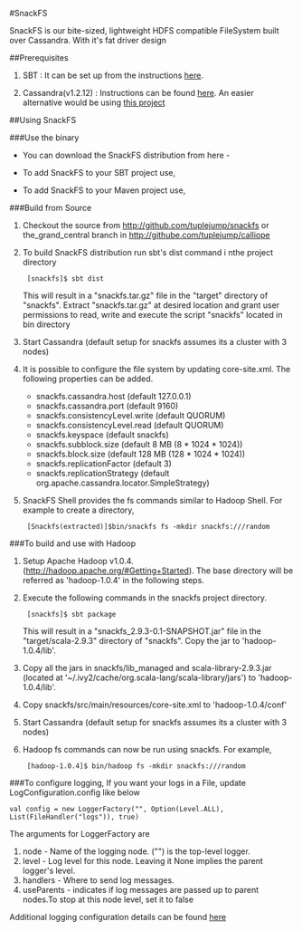 #SnackFS

SnackFS is our bite-sized, lightweight HDFS compatible FileSystem built over Cassandra. With it's fat driver design

##Prerequisites

1. SBT : It can be set up from the instructions [here](http://www.scala-sbt.org/release/docs/Getting-Started/Setup.html#installing-sbt).

2. Cassandra(v1.2.12) : Instructions can be found [here](http://wiki.apache.org/cassandra/GettingStarted). An easier alternative would be using [this project](https://github.com/pcmanus/ccm)

##Using SnackFS

###Use the binary

* You can download the SnackFS distribution from here -

* To add SnackFS to your SBT project use,

* To add SnackFS to your Maven project use,


###Build from Source

1. Checkout the source from http://github.com/tuplejump/snackfs or the_grand_central branch in http://githube.com/tuplejump/calliope

2. To build SnackFS distribution run sbt's dist command i nthe project directory

        [snackfs]$ sbt dist

   This will result in a "snackfs.tar.gz" file in the "target" directory of "snackfs".
   Extract "snackfs.tar.gz" at desired location and grant user permissions
   to read, write and execute the script "snackfs" located in bin directory

3. Start Cassandra (default setup for snackfs assumes its a cluster with 3 nodes)

4. It is possible to configure the file system by updating core-site.xml.
   The following properties can be added.
   * snackfs.cassandra.host (default 127.0.0.1)
   * snackfs.cassandra.port (default 9160)
   * snackfs.consistencyLevel.write (default QUORUM)
   * snackfs.consistencyLevel.read (default QUORUM)
   * snackfs.keyspace (default snackfs)
   * snackfs.subblock.size (default 8 MB (8 * 1024 * 1024))
   * snackfs.block.size (default 128 MB (128 * 1024 * 1024))
   * snackfs.replicationFactor (default 3)
   * snackfs.replicationStrategy (default org.apache.cassandra.locator.SimpleStrategy)

5. SnackFS Shell provides the fs commands similar to Hadoop Shell. For example to create a directory,

        [Snackfs(extracted)]$bin/snackfs fs -mkdir snackfs:///random


###To build and use with Hadoop

1. Setup Apache Hadoop v1.0.4.(http://hadoop.apache.org/#Getting+Started).
   The base directory will be referred as 'hadoop-1.0.4' in the following steps.

2. Execute the following commands in the snackfs project directory.

        [snackfs]$ sbt package

   This will result in a "snackfs_2.9.3-0.1-SNAPSHOT.jar" file in the "target/scala-2.9.3" directory of "snackfs".
   Copy the jar to 'hadoop-1.0.4/lib'.

3. Copy all the jars in snackfs/lib_managed and scala-library-2.9.3.jar
   (located at '~/.ivy2/cache/org.scala-lang/scala-library/jars') to 'hadoop-1.0.4/lib'.

4. Copy snackfs/src/main/resources/core-site.xml to 'hadoop-1.0.4/conf'

5. Start Cassandra (default setup for snackfs assumes its a cluster with 3 nodes)

6. Hadoop fs commands can now be run using snackfs. For example,

        [hadoop-1.0.4]$ bin/hadoop fs -mkdir snackfs:///random


###To configure logging,
If you want your logs in a File, update LogConfiguration.config like below

    val config = new LoggerFactory("", Option(Level.ALL), List(FileHandler("logs")), true)

The arguments for LoggerFactory are

1. node - Name of the logging node. ("") is the top-level logger.
2. level - Log level for this node. Leaving it None implies the parent logger's level.
3. handlers - Where to send log messages.
4. useParents - indicates if log messages are passed up to parent nodes.To stop at this node level, set it to false

Additional logging configuration details can be found [here](https://github.com/twitter/util/tree/master/util-logging#configuring)


